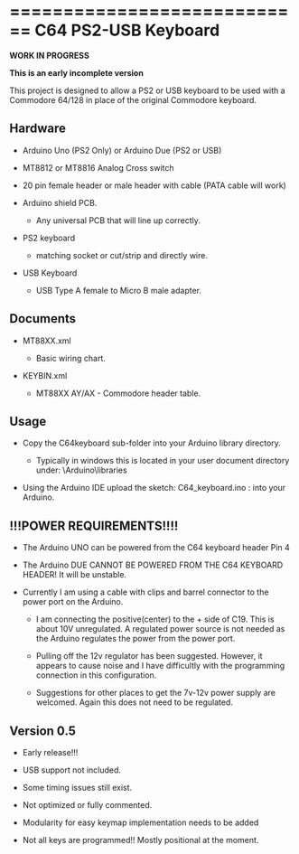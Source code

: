 ============================
C64 PS2-USB Keyboard
============================

**WORK IN PROGRESS**

**This is an early incomplete version**



This project is designed to allow a PS2 or USB keyboard to be used
with a Commodore 64/128 in place of the original Commodore keyboard.


Hardware
--------
* Arduino Uno (PS2 Only) or Arduino Due (PS2 or USB)

* MT8812 or MT8816 Analog Cross switch

* 20 pin female header or male header with cable (PATA cable will work)

* Arduino shield PCB. 
	- Any universal PCB that will line up correctly.

* PS2 keyboard 
	- matching socket or cut/strip and directly wire.

* USB Keyboard
	- USB Type A female to Micro B male adapter.


Documents
---------
* MT88XX.xml
	- Basic wiring chart.
	
* KEYBIN.xml
	- MT88XX AY/AX - Commodore header table.


Usage
-----

* Copy the C64keyboard sub-folder into your Arduino library directory.
	- Typically in windows this is located in your user document directory under: \Arduino\libraries

* Using the Arduino IDE upload the sketch: C64_keyboard.ino : into your Arduino.


!!!POWER REQUIREMENTS!!!!
-------------------------

* The Arduino UNO can be powered from the C64 keyboard header Pin 4

* The Arduino DUE CANNOT BE POWERED FROM THE C64 KEYBOARD HEADER! It will be unstable.

* Currently I am using a cable with clips and barrel connector to the power port on the Arduino.

	- I am connecting the positive(center) to the + side of C19. This is about 10V unregulated.
	  A regulated power source is not needed as the Arduino regulates the power from the power port.
	  
	- Pulling off the 12v regulator has been suggested. However, it appears to cause noise
	  and I have difficultly with the programming connection in this configuration.
	  
	- Suggestions for other places to get the 7v-12v power supply are welcomed. Again this does not need to be regulated.



	
Version 0.5
-----------

* Early release!!!

* USB support not included.

* Some timing issues still exist.

* Not optimized or fully commented.

* Modularity for easy keymap implementation needs to be added

* Not all keys are programmed!! Mostly positional at the moment.



